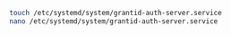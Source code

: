 ﻿```sh
touch /etc/systemd/system/grantid-auth-server.service
nano /etc/systemd/system/grantid-auth-server.service
```
